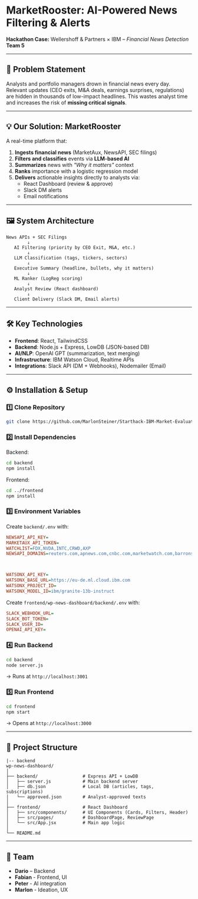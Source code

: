 # MarketRooster: AI-Powered News Filtering & Alerts  

**Hackathon Case:** Wellershoff & Partners × IBM – *Financial News Detection*  
**Team 5** 

---

## 🚀 Problem Statement  
Analysts and portfolio managers drown in financial news every day.  
Relevant updates (CEO exits, M&A deals, earnings surprises, regulations) are hidden in thousands of low-impact headlines. This wastes analyst time and increases the risk of **missing critical signals**.  

---

## 💡 Our Solution: MarketRooster  
A real-time platform that:  
1. **Ingests financial news** (MarketAux, NewsAPI, SEC filings)  
2. **Filters and classifies** events via **LLM-based AI**  
3. **Summarizes** news with *"Why it matters"* context  
4. **Ranks** importance with a logistic regression model  
5. **Delivers** actionable insights directly to analysts via:  
   - React Dashboard (review & approve)  
   - Slack DM alerts  
   - Email notifications  

---

## 🖼️ System Architecture  
```
News APIs + SEC Filings
        ↓
   AI Filtering (priority by CEO Exit, M&A, etc.)
        ↓
   LLM Classification (tags, tickers, sectors)
        ↓
   Executive Summary (headline, bullets, why it matters)
        ↓
   ML Ranker (LogReg scoring)
        ↓
   Analyst Review (React dashboard)
        ↓
   Client Delivery (Slack DM, Email alerts)
```

---

## 🛠️ Key Technologies  
- **Frontend**: React, TailwindCSS  
- **Backend**: Node.js + Express, LowDB (JSON-based DB)  
- **AI/NLP**: OpenAI GPT (summarization, text merging)  
- **Infrastructure**: IBM Watson Cloud, Realtime APIs  
- **Integrations**: Slack API (DM + Webhooks), Nodemailer (Email)  

---

## ⚙️ Installation & Setup  

### 1️⃣ Clone Repository  
```bash
git clone https://github.com/MarlonSteiner/Starthack-IBM-Market-Evaluation
```

### 2️⃣ Install Dependencies  
Backend:  
```bash
cd backend
npm install
```

Frontend:  
```bash
cd ../frontend
npm install
```

### 3️⃣ Environment Variables  
Create `backend/.env` with:  
```ini
NEWSAPI_API_KEY=
MARKETAUX_API_TOKEN=
WATCHLIST=FDX,NVDA,INTC,CRWD,AXP
NEWSAPI_DOMAINS=reuters.com,apnews.com,cnbc.com,marketwatch.com,barrons.com,fortune.com,forbes.com,thestreet.com,investors.com,theguardian.com,techcrunch.com,nzz.ch,handelszeitung.ch



WATSONX_API_KEY=
WATSONX_BASE_URL=https://eu-de.ml.cloud.ibm.com
WATSONX_PROJECT_ID=
WATSONX_MODEL_ID=ibm/granite-13b-instruct
```
Create `frontend/wp-news-dashboard/backend/.env` with: 
```ini
SLACK_WEBHOOK_URL=
SLACK_BOT_TOKEN=
SLACK_USER_ID=
OPENAI_API_KEY=
```


### 4️⃣ Run Backend  
```bash
cd backend
node server.js
```
→ Runs at `http://localhost:3001`  

### 5️⃣ Run Frontend  
```bash
cd frontend
npm start
```
→ Opens at `http://localhost:3000`  

---

## 📂 Project Structure  
```
|-- backend
wp-news-dashboard/
│
├── backend/                 # Express API + LowDB
│   ├── server.js            # Main backend server
│   ├── db.json              # Local DB (articles, tags, subscriptions)
│   └── approved.json        # Analyst-approved texts
│
├── frontend/                # React Dashboard
│   ├── src/components/      # UI Components (Cards, Filters, Header)
│   ├── src/pages/           # DashboardPage, ReviewPage
│   └── src/App.jsx          # Main app logic
│
└── README.md
```

---

## 👥 Team  
- **Dario** – Backend
- **Fabian** - Frontend, UI
- **Peter** - AI integration
- **Marlon** - Ideation, UX

